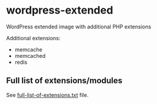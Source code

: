 # wordpress-extended
WordPress extended image with additional PHP extensions

Additional extensions:
* memcache
* memcached
* redis

## Full list of extensions/modules
See [full-list-of-extensions.txt](full-list-of-extensions.txt) file.
